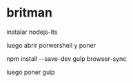# britman

instalar nodejs-lts 

luego abrir porwershell y  poner

npm install --save-dev gulp browser-sync

luego poner gulp 
